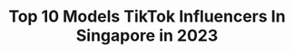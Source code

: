 ---
title: Top 10 Models TikTok Influencers In Singapore in 2023
description: >-
  Find top models TikTok influencers in Singapore in 2023. Most popular hashtags: #fyp #tiktoksg #foryou #model.
platform: TikTok
hits: 8
text_top: See the top-rated TikTok influencers on inBeat.
text_bottom: Our database holds 8 TikTok influencers like this in Singapore for you to collaborate.
profiles:
  - username: "kaci.beh"
    fullname: >-
      kacibeh
    bio: >-
      sorry mum i’m a disappointment say hi on ig: @kacibeh a 5”11 noobie model
    location: "Singapore"
    followers: 80100
    engagement: 1258
    commentsToLikes: 0.007368
    id: ckbf9ccdc066t0j23h9qr10tu
    verified: false
    hashtags: "#hairtransformation, #model, #foryou, #posingtips"
  - username: "khavittra"
    fullname: >-
      கவித்திராராணி
    bio: >-
      model, dance and act!💚 Sound of Unique Production(SoupFm)💛 Follow & duet 💙
    location: "Singapore"
    followers: 54200
    engagement: 979
    commentsToLikes: 0.000000
    id: ck9slq7q7f8dm0j78xj5m92be
    verified: false
    hashtags: "#photogenic, #duet"
  - username: "diya.vj"
    fullname: >-
      diya VJ
    bio: >-
      Anchor at SUN TV, Sun Music, Surya tv & Surya Music 😘 Model, Artist ✨
    location: "Singapore"
    followers: 575100
    engagement: 611
    commentsToLikes: 0.010681
    id: ckbewvhz1gqdh0j23pznaz8gd
    verified: true
    hashtags: "#diyavj, #tamilsong, #diyamenon, #krazykanmani"
  - username: "le1088"
    fullname: >-
      le10081
    bio: >-
      Please follow my new tiktok :le10086. Instagram:le10081.
    location: "Singapore"
    followers: 19100
    engagement: 928
    commentsToLikes: 0.047684
    id: ckbqpyewmar560j23mh8cr5sl
    verified: false
    hashtags: "#china, #tiktokchina, #pattaya, #thailand"
  - username: "galactoza"
    fullname: >-
      𝓭𝓮𝓶𝓸𝓷𝓲𝓬_𝓼𝓱𝓮𝓵𝓵
    bio: >-
      люблю смотреть стримы на twitch и шутить про стримеров 🥰
    location: "Singapore"
    followers: 7751
    engagement: 1757
    commentsToLikes: 0.048317
    id: ckbq55rg7rfim0j23dvtpu51n
    verified: false
    hashtags: "#exile, #twitch, #evelone, #bratishkinoff"
  - username: "ytsherine1010"
    fullname: >-
      🇸🇬🇲🇾虎牙妹子💄【230k】
    bio: >-
      📍🇸🇬YT🇲🇾IG↗️ 实力宠粉♥️有空会更新🌈 👘玩妆旅程开始💄喜欢百变🎭 #文家军#Redtyphoon联盟#Uniquirk
    location: "Singapore"
    followers: 230500
    engagement: 1112
    commentsToLikes: 0.058642
    id: ck9r3ndu8qwhb0j783f7nmg3h
    verified: false
    hashtags: "#spidermakeuplook, #exploresingapore, #ravenclawmakeup, #spidermakeup"
  - username: "joelchoozw"
    fullname: >-
      Joel Choo
    bio: >-
      🇸🇬 check out my IG @joelchoozw I can dab 116 time in a minute
    location: "Singapore"
    followers: 20500
    engagement: 448
    commentsToLikes: 0.034441
    id: ckaigur1334gp0i78w5bf4r52
    verified: false
    hashtags: "#foryou, #foryoupage, #xyzbca, #tiktoksg"
  - username: "fp_arm_balance"
    fullname: >-
      fooping_arm_balance
    bio: >-
      Singaporean handstander check out my Instagram: fooping_arm_balance for more
    location: "Singapore"
    followers: 34757
    engagement: 590
    commentsToLikes: 0.013788
    id: ck80nscnjed8p0j78jgt23soh
    verified: false
    hashtags: "#fypchallenge, #super, #sgfitspo, #inversion"
---